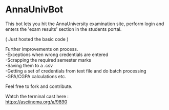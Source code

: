 AnnaUnivBot
===========

This bot lets you hit the AnnaUniversity examination site, perform login and enters the 'exam results' section in the students portal. 

( Just hosted the basic code )

Further improvements on process. <br>
-Exceptions when wrong credentials are entered <br>
-Scrapping the required semester marks <br>
-Saving them to a .csv <br>
-Getting a set of credentials from text file and do batch processing <br>
-GPA/CGPA calculations etc.

Feel free to fork and contribute.

Watch the terminal cast here : <br>
https://asciinema.org/a/9890
